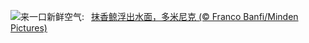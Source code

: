 ![](https://www.bing.com/th?id=OHR.DominicaWhales_ZH-CN1293650397_UHD.jpg&w=1000)来一口新鲜空气:&nbsp;&ensp;[抹香鲸浮出水面，多米尼克 (© Franco Banfi/Minden Pictures)](https://www.bing.com/th?id=OHR.DominicaWhales_ZH-CN1293650397_UHD.jpg)
<br><br/>

